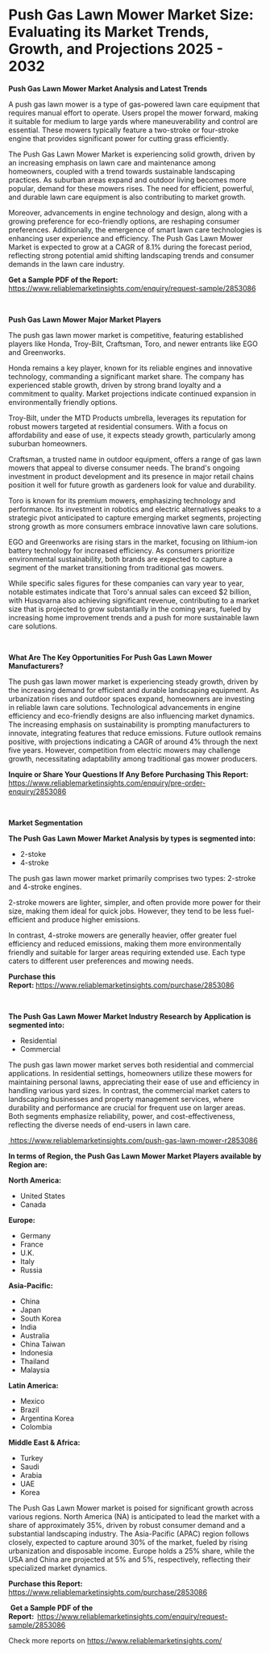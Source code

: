 <p><h1>Push Gas Lawn Mower Market Size: Evaluating its Market Trends, Growth, and Projections 2025 - 2032</h1></p><p><strong>Push Gas Lawn Mower Market Analysis and Latest Trends</strong></p>
<p><p>A push gas lawn mower is a type of gas-powered lawn care equipment that requires manual effort to operate. Users propel the mower forward, making it suitable for medium to large yards where maneuverability and control are essential. These mowers typically feature a two-stroke or four-stroke engine that provides significant power for cutting grass efficiently. </p><p>The Push Gas Lawn Mower Market is experiencing solid growth, driven by an increasing emphasis on lawn care and maintenance among homeowners, coupled with a trend towards sustainable landscaping practices. As suburban areas expand and outdoor living becomes more popular, demand for these mowers rises. The need for efficient, powerful, and durable lawn care equipment is also contributing to market growth.</p><p>Moreover, advancements in engine technology and design, along with a growing preference for eco-friendly options, are reshaping consumer preferences. Additionally, the emergence of smart lawn care technologies is enhancing user experience and efficiency. The Push Gas Lawn Mower Market is expected to grow at a CAGR of 8.1% during the forecast period, reflecting strong potential amid shifting landscaping trends and consumer demands in the lawn care industry.</p></p>
<p><strong>Get a Sample PDF of the Report:&nbsp;</strong> <a href="https://www.reliablemarketinsights.com/enquiry/request-sample/2853086?utm_campaign=2271&utm_medium=2&utm_source=Github&utm_content=ia&utm_term=11032025&utm_id=push-gas-lawn-mower">https://www.reliablemarketinsights.com/enquiry/request-sample/2853086</a></p>
<p>&nbsp;</p>
<p><strong>Push Gas Lawn Mower Major Market Players</strong></p>
<p><p>The push gas lawn mower market is competitive, featuring established players like Honda, Troy-Bilt, Craftsman, Toro, and newer entrants like EGO and Greenworks. </p><p>Honda remains a key player, known for its reliable engines and innovative technology, commanding a significant market share. The company has experienced stable growth, driven by strong brand loyalty and a commitment to quality. Market projections indicate continued expansion in environmentally friendly options.</p><p>Troy-Bilt, under the MTD Products umbrella, leverages its reputation for robust mowers targeted at residential consumers. With a focus on affordability and ease of use, it expects steady growth, particularly among suburban homeowners.</p><p>Craftsman, a trusted name in outdoor equipment, offers a range of gas lawn mowers that appeal to diverse consumer needs. The brand's ongoing investment in product development and its presence in major retail chains position it well for future growth as gardeners look for value and durability.</p><p>Toro is known for its premium mowers, emphasizing technology and performance. Its investment in robotics and electric alternatives speaks to a strategic pivot anticipated to capture emerging market segments, projecting strong growth as more consumers embrace innovative lawn care solutions.</p><p>EGO and Greenworks are rising stars in the market, focusing on lithium-ion battery technology for increased efficiency. As consumers prioritize environmental sustainability, both brands are expected to capture a segment of the market transitioning from traditional gas mowers.</p><p>While specific sales figures for these companies can vary year to year, notable estimates indicate that Toro's annual sales can exceed $2 billion, with Husqvarna also achieving significant revenue, contributing to a market size that is projected to grow substantially in the coming years, fueled by increasing home improvement trends and a push for more sustainable lawn care solutions.</p></p>
<p>&nbsp;</p>
<p><strong>What Are The Key Opportunities For Push Gas Lawn Mower Manufacturers?</strong></p>
<p><p>The push gas lawn mower market is experiencing steady growth, driven by the increasing demand for efficient and durable landscaping equipment. As urbanization rises and outdoor spaces expand, homeowners are investing in reliable lawn care solutions. Technological advancements in engine efficiency and eco-friendly designs are also influencing market dynamics. The increasing emphasis on sustainability is prompting manufacturers to innovate, integrating features that reduce emissions. Future outlook remains positive, with projections indicating a CAGR of around 4% through the next five years. However, competition from electric mowers may challenge growth, necessitating adaptability among traditional gas mower producers.</p></p>
<p><strong>Inquire or Share Your Questions If Any Before Purchasing This Report:</strong> <a href="https://www.reliablemarketinsights.com/enquiry/pre-order-enquiry/2853086?utm_campaign=2271&utm_medium=2&utm_source=Github&utm_content=ia&utm_term=11032025&utm_id=push-gas-lawn-mower">https://www.reliablemarketinsights.com/enquiry/pre-order-enquiry/2853086</a></p>
<p>&nbsp;</p>
<p><strong>Market Segmentation</strong></p>
<p><strong>The Push Gas Lawn Mower Market Analysis by types is segmented into:</strong></p>
<p><ul><li>2-stoke</li><li>4-stroke</li></ul></p>
<p><p>The push gas lawn mower market primarily comprises two types: 2-stroke and 4-stroke engines. </p><p>2-stroke mowers are lighter, simpler, and often provide more power for their size, making them ideal for quick jobs. However, they tend to be less fuel-efficient and produce higher emissions.</p><p>In contrast, 4-stroke mowers are generally heavier, offer greater fuel efficiency and reduced emissions, making them more environmentally friendly and suitable for larger areas requiring extended use. Each type caters to different user preferences and mowing needs.</p></p>
<p><strong>Purchase this Report:&nbsp;</strong><a href="https://www.reliablemarketinsights.com/purchase/2853086?utm_campaign=2271&utm_medium=2&utm_source=Github&utm_content=ia&utm_term=11032025&utm_id=push-gas-lawn-mower">https://www.reliablemarketinsights.com/purchase/2853086</a></p>
<p>&nbsp;</p>
<p><strong>The Push Gas Lawn Mower Market Industry Research by Application is segmented into:</strong></p>
<p><ul><li>Residential</li><li>Commercial</li></ul></p>
<p><p>The push gas lawn mower market serves both residential and commercial applications. In residential settings, homeowners utilize these mowers for maintaining personal lawns, appreciating their ease of use and efficiency in handling various yard sizes. In contrast, the commercial market caters to landscaping businesses and property management services, where durability and performance are crucial for frequent use on larger areas. Both segments emphasize reliability, power, and cost-effectiveness, reflecting the diverse needs of end-users in lawn care.</p></p>
<p><a href="https://www.reliablemarketinsights.com/push-gas-lawn-mower-r2853086?utm_campaign=2271&utm_medium=2&utm_source=Github&utm_content=ia&utm_term=11032025&utm_id=push-gas-lawn-mower">&nbsp;https://www.reliablemarketinsights.com/push-gas-lawn-mower-r2853086</a></p>
<p><strong>In terms of Region, the Push Gas Lawn Mower Market Players available by Region are:</strong></p>
<p>
    <p> <strong> North America: </strong>
        <ul>
            <li>United States</li>
            <li>Canada</li>
        </ul>
        </p> 
    <p> <strong> Europe: </strong>
        <ul>
            <li>Germany</li>
            <li>France</li>
            <li>U.K.</li>
            <li>Italy</li>
            <li>Russia</li>
        </ul>
        </p> 
    <p> <strong> Asia-Pacific: </strong>
        <ul>
            <li>China</li>
            <li>Japan</li>
            <li>South Korea</li>
            <li>India</li>
            <li>Australia</li>
            <li>China Taiwan</li>
            <li>Indonesia</li>
            <li>Thailand</li>
            <li>Malaysia</li>
        </ul>
        </p> 
    <p> <strong> Latin America: </strong>
        <ul>
            <li>Mexico</li>
            <li>Brazil</li>
            <li>Argentina Korea</li>
            <li>Colombia</li>
        </ul>
        </p> 
    <p> <strong> Middle East & Africa: </strong>
        <ul>
            <li>Turkey</li>
            <li>Saudi</li>
            <li>Arabia</li>
            <li>UAE</li>
            <li>Korea</li>
        </ul>
    </p>
    </p>
<p><p>The Push Gas Lawn Mower market is poised for significant growth across various regions. North America (NA) is anticipated to lead the market with a share of approximately 35%, driven by robust consumer demand and a substantial landscaping industry. The Asia-Pacific (APAC) region follows closely, expected to capture around 30% of the market, fueled by rising urbanization and disposable income. Europe holds a 25% share, while the USA and China are projected at 5% and 5%, respectively, reflecting their specialized market dynamics.</p></p>
<p><strong>Purchase this Report: </strong><a href="https://www.reliablemarketinsights.com/purchase/2853086?utm_campaign=2271&utm_medium=2&utm_source=Github&utm_content=ia&utm_term=11032025&utm_id=push-gas-lawn-mower">https://www.reliablemarketinsights.com/purchase/2853086</a></p>
<p>&nbsp;<strong>Get a Sample PDF of the Report:&nbsp;&nbsp;</strong><a href="https://www.reliablemarketinsights.com/enquiry/request-sample/2853086?utm_campaign=2271&utm_medium=2&utm_source=Github&utm_content=ia&utm_term=11032025&utm_id=push-gas-lawn-mower">https://www.reliablemarketinsights.com/enquiry/request-sample/2853086</a></p>
<p><strong></strong></p>
<p>Check more reports on <a href="https://www.reliablemarketinsights.com/?utm_campaign=2271&utm_medium=2&utm_source=Github&utm_content=ia&utm_term=11032025&utm_id=push-gas-lawn-mower">https://www.reliablemarketinsights.com/</a></p>